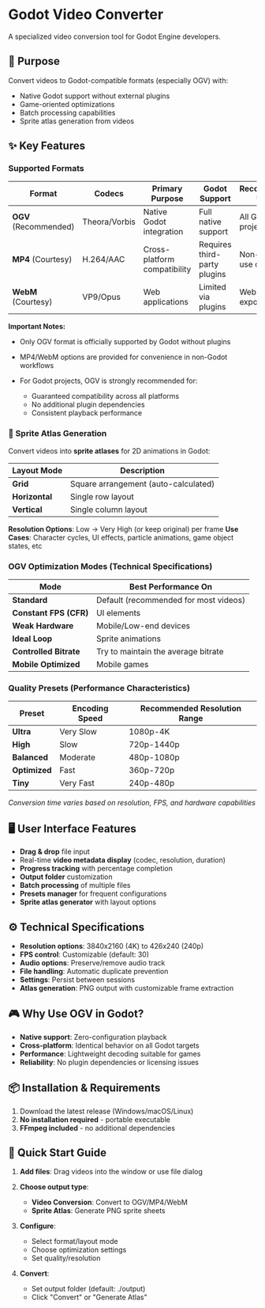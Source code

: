 # Godot Video Converter

A specialized video conversion tool for Godot Engine developers.

## 🎯 Purpose

Convert videos to Godot-compatible formats (especially OGV) with:

* Native Godot support without external plugins
* Game-oriented optimizations
* Batch processing capabilities
* Sprite atlas generation from videos

## ✨ Key Features

### Supported Formats

| Format                | Codecs        | Primary Purpose              | Godot Support                   | Recommended Usage   |
| --------------------- | ------------- | ---------------------------- | ------------------------------- | ------------------- |
| **OGV** (Recommended) | Theora/Vorbis | Native Godot integration     | Full native support           | All Godot projects  |
| **MP4** (Courtesy)    | H.264/AAC     | Cross-platform compatibility | Requires third-party plugins | Non-Godot use only  |
| **WebM** (Courtesy)   | VP9/Opus      | Web applications             | Limited via plugins          | Web exports/testing |

**Important Notes:**

* Only OGV format is officially supported by Godot without plugins
* MP4/WebM options are provided for convenience in non-Godot workflows
* For Godot projects, OGV is strongly recommended for:

  * Guaranteed compatibility across all platforms
  * No additional plugin dependencies
  * Consistent playback performance

### 🎨 Sprite Atlas Generation

Convert videos into **sprite atlases** for 2D animations in Godot:

| Layout Mode    | Description                          |
| -------------- | ------------------------------------ |
| **Grid**       | Square arrangement (auto-calculated) |
| **Horizontal** | Single row layout                    |
| **Vertical**   | Single column layout                 |

**Resolution Options**: Low → Very High (or keep original) per frame
**Use Cases**: Character cycles, UI effects, particle animations, game object states, etc

### OGV Optimization Modes (Technical Specifications)

| Mode                   | Best Performance On    |
| ---------------------- | ---------------------- |
| **Standard**           | Default (recommended for most videos)      |
| **Constant FPS (CFR)** | UI elements            |
| **Weak Hardware**      | Mobile/Low-end devices |
| **Ideal Loop**         | Sprite animations      |
| **Controlled Bitrate** | Try to maintain the average bitrate        |
| **Mobile Optimized**   | Mobile games           |

### Quality Presets (Performance Characteristics)

| Preset        | Encoding Speed | Recommended Resolution Range |
| ------------- | -------------- | ---------------------------- |
| **Ultra**     | Very Slow      | 1080p-4K                     |
| **High**      | Slow           | 720p-1440p                   |
| **Balanced**  | Moderate       | 480p-1080p                   |
| **Optimized** | Fast           | 360p-720p                    |
| **Tiny**      | Very Fast      | 240p-480p                    |

*Conversion time varies based on resolution, FPS, and hardware capabilities*

## 🖥️ User Interface Features

* **Drag & drop** file input
* Real-time **video metadata display** (codec, resolution, duration)
* **Progress tracking** with percentage completion
* **Output folder** customization
* **Batch processing** of multiple files
* **Presets manager** for frequent configurations
* **Sprite atlas generator** with layout options

## ⚙️ Technical Specifications

* **Resolution options**: 3840x2160 (4K) to 426x240 (240p)
* **FPS control**: Customizable (default: 30)
* **Audio options**: Preserve/remove audio track
* **File handling**: Automatic duplicate prevention
* **Settings**: Persist between sessions
* **Atlas generation**: PNG output with customizable frame extraction

## 🎮 Why Use OGV in Godot?

* **Native support**: Zero-configuration playback
* **Cross-platform**: Identical behavior on all Godot targets
* **Performance**: Lightweight decoding suitable for games
* **Reliability**: No plugin dependencies or licensing issues

## 📦 Installation & Requirements

1. Download the latest release (Windows/macOS/Linux)
2. **No installation required** - portable executable
3. **FFmpeg included** - no additional dependencies

## 🚀 Quick Start Guide

1. **Add files**: Drag videos into the window or use file dialog
2. **Choose output type**:

   * **Video Conversion**: Convert to OGV/MP4/WebM
   * **Sprite Atlas**: Generate PNG sprite sheets
3. **Configure**:

   * Select format/layout mode
   * Choose optimization settings
   * Set quality/resolution
4. **Convert**:

   * Set output folder (default: ./output)
   * Click "Convert" or "Generate Atlas"
